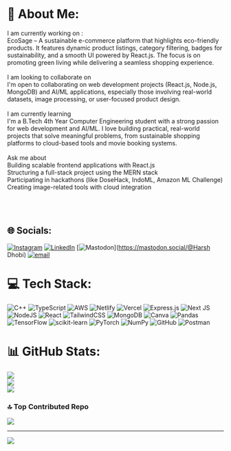 # 💫 About Me:
 I am currently working on :<br>EcoSage – A sustainable e-commerce platform that highlights eco-friendly products. It features dynamic product listings, category filtering, badges for sustainability, and a smooth UI powered by React.js. The focus is on promoting green living while delivering a seamless shopping experience.<br><br> I am looking to collaborate on<br>I'm open to collaborating on web development projects (React.js, Node.js, MongoDB) and AI/ML applications, especially those involving real-world datasets, image processing, or user-focused product design.<br><br> I am currently learning<br>I'm a B.Tech 4th Year Computer Engineering student with a strong passion for web development and AI/ML. I love building practical, real-world projects that solve meaningful problems, from sustainable shopping platforms to cloud-based tools and movie booking systems.<br><br>Ask me about<br>Building scalable frontend applications with React.js<br>Structuring a full-stack project using the MERN stack<br>Participating in hackathons (like DoseHack, IndoML, Amazon ML Challenge)<br>Creating image-related tools with cloud integration<br><br><br><br>


## 🌐 Socials:
[![Instagram](https://img.shields.io/badge/Instagram-%23E4405F.svg?logo=Instagram&logoColor=white)](https://instagram.com/harshdhobi_) [![LinkedIn](https://img.shields.io/badge/LinkedIn-%230077B5.svg?logo=linkedin&logoColor=white)](https://linkedin.com/in/http://www.linkedin.com/in/harsh-dhobi-a09222321) [![Mastodon](https://img.shields.io/badge/-MASTODON-%232B90D9?logo=mastodon&logoColor=white)](https://mastodon.social/@Harsh Dhobi) [![email](https://img.shields.io/badge/Email-D14836?logo=gmail&logoColor=white)](mailto:harshdhobi31@gmail.com) 

# 💻 Tech Stack:
![C++](https://img.shields.io/badge/c++-%2300599C.svg?style=for-the-badge&logo=c%2B%2B&logoColor=white) ![TypeScript](https://img.shields.io/badge/typescript-%23007ACC.svg?style=for-the-badge&logo=typescript&logoColor=white) ![AWS](https://img.shields.io/badge/AWS-%23FF9900.svg?style=for-the-badge&logo=amazon-aws&logoColor=white) ![Netlify](https://img.shields.io/badge/netlify-%23000000.svg?style=for-the-badge&logo=netlify&logoColor=#00C7B7) ![Vercel](https://img.shields.io/badge/vercel-%23000000.svg?style=for-the-badge&logo=vercel&logoColor=white) ![Express.js](https://img.shields.io/badge/express.js-%23404d59.svg?style=for-the-badge&logo=express&logoColor=%2361DAFB) ![Next JS](https://img.shields.io/badge/Next-black?style=for-the-badge&logo=next.js&logoColor=white) ![NodeJS](https://img.shields.io/badge/node.js-6DA55F?style=for-the-badge&logo=node.js&logoColor=white) ![React](https://img.shields.io/badge/react-%2320232a.svg?style=for-the-badge&logo=react&logoColor=%2361DAFB) ![TailwindCSS](https://img.shields.io/badge/tailwindcss-%2338B2AC.svg?style=for-the-badge&logo=tailwind-css&logoColor=white) ![MongoDB](https://img.shields.io/badge/MongoDB-%234ea94b.svg?style=for-the-badge&logo=mongodb&logoColor=white) ![Canva](https://img.shields.io/badge/Canva-%2300C4CC.svg?style=for-the-badge&logo=Canva&logoColor=white) ![Pandas](https://img.shields.io/badge/pandas-%23150458.svg?style=for-the-badge&logo=pandas&logoColor=white) ![TensorFlow](https://img.shields.io/badge/TensorFlow-%23FF6F00.svg?style=for-the-badge&logo=TensorFlow&logoColor=white) ![scikit-learn](https://img.shields.io/badge/scikit--learn-%23F7931E.svg?style=for-the-badge&logo=scikit-learn&logoColor=white) ![PyTorch](https://img.shields.io/badge/PyTorch-%23EE4C2C.svg?style=for-the-badge&logo=PyTorch&logoColor=white) ![NumPy](https://img.shields.io/badge/numpy-%23013243.svg?style=for-the-badge&logo=numpy&logoColor=white) ![GitHub](https://img.shields.io/badge/github-%23121011.svg?style=for-the-badge&logo=github&logoColor=white) ![Postman](https://img.shields.io/badge/Postman-FF6C37?style=for-the-badge&logo=postman&logoColor=white)
# 📊 GitHub Stats:
![](https://github-readme-stats.vercel.app/api?username=harshdhobi3108&theme=dark&hide_border=true&include_all_commits=false&count_private=false)<br/>
![](https://nirzak-streak-stats.vercel.app/?user=harshdhobi3108&theme=dark&hide_border=true)<br/>
![](https://github-readme-stats.vercel.app/api/top-langs/?username=harshdhobi3108&theme=dark&hide_border=true&include_all_commits=false&count_private=false&layout=compact)

### 🔝 Top Contributed Repo
![](https://github-contributor-stats.vercel.app/api?username=harshdhobi3108&limit=5&theme=dark&combine_all_yearly_contributions=true)

---
[![](https://visitcount.itsvg.in/api?id=harshdhobi3108&icon=0&color=0)](https://visitcount.itsvg.in)

<!-- Proudly created with GPRM ( https://gprm.itsvg.in ) -->
